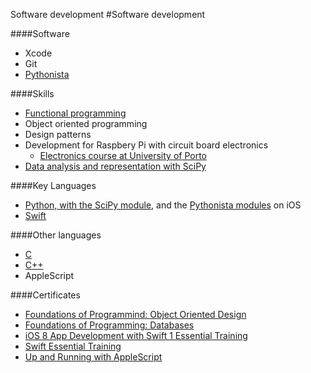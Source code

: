 Software development
#Software development

####Software
- Xcode
- Git
- [Pythonista](http://omz-software.com/pythonista/)

####Skills
- [Functional programming](../education.html#edu-porto)
- Object oriented programming
- Design patterns
- Development for Raspbery Pi with circuit board electronics
	- [Electronics course at University of Porto](https://sigarra.up.pt/fcup/en/UCURR_GERAL.FICHA_UC_VIEW?pv_ocorrencia_id=355232)
- [Data analysis and representation with SciPy](../education.html#edu-porto)

####Key Languages
- [Python, with the SciPy module](../education.html#edu-porto), and the [Pythonista modules](http://omz-software.com/pythonista/docs/ios/index.html) on iOS
- [Swift](../education.html#edu-lynda)

####Other languages
- [C](../education.html#edu-nijmegen)
- [C++](../education.html#edu-nijmegen)
- AppleScript

####Certificates
- [Foundations of Programmind: Object Oriented Design](http://www.lynda.com/ViewCertificate/9DDC9D8B75FD4E2BA1C81F98AD0F5A63)
- [Foundations of Programming: Databases](http://www.lynda.com/ViewCertificate/D9270678CECD4B52B1B4AFE2D9C30A4A)
- [iOS 8 App Development with Swift 1 Essential Training](http://www.lynda.com/ViewCertificate/5DD07A2BDCEC474083DC6AD80ABB252D)
- [Swift Essential Training](http://www.lynda.com/ViewCertificate/A16FF28B9863488EACFA3336D075731F)
- [Up and Running with AppleScript](http://www.lynda.com/ViewCertificate/2ED6EC1FF47B4CF8AF2F7C2F37C21A32)